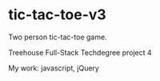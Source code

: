 # tic-tac-toe-v3

Two person tic-tac-toe game.

Treehouse Full-Stack Techdegree project 4

My work: javascript, jQuery
